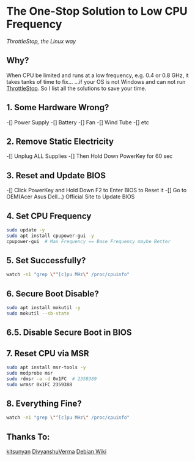 # The One-Stop Solution to Low CPU Frequency
*ThrottleStop, the Linux way*

## Why?
When CPU be limited and runs at a low frequency, e.g. 0.4 or 0.8 GHz, it takes tanks of time to fix... ...if your OS is not Windows and can not run [ThrottleStop](https://www.techpowerup.com/download/techpowerup-throttlestop/).
So I list all the solutions to save your time.

## 1. Some Hardware Wrong?
-[] Power Supply 
-[] Battery
-[] Fan
-[] Wind Tube
-[] etc

## 2. Remove Static Electricity
-[] Unplug ALL Supplies
-[] Then Hold Down PowerKey for 60 sec

## 3. Reset and Update BIOS
-[] Click PowerKey and Hold Down F2 to Enter BIOS to Reset it
-[] Go to OEM(Acer Asus Dell...) Official Site to Update BIOS

## 4. Set CPU Frequency
```bash
sudo update -y
sudo apt install cpupower-gui -y
cpupower-gui  # Max Frequency == Base Frequency maybe Better
```

## 5. Set Successfully?
```bash
watch -n1 "grep \"^[c]pu MHz\" /proc/cpuinfo"
```
## 6. Secure Boot Disable?
```bash
sudo apt install mokutil -y
sudo mokutil --sb-state
```
## 6.5. Disable Secure Boot in BIOS

## 7. Reset CPU via MSR
```bash
sudo apt install msr-tools -y
sudo modprobe msr
sudo rdmsr -a -d 0x1FC  # 2359389
sudo wrmsr 0x1FC 2359388
```

## 8. Everything Fine?
```bash
watch -n1 "grep \"^[c]pu MHz\" /proc/cpuinfo"
```

## Thanks To:
[kitsunyan](https://github.com/kitsunyan/intel-undervolt)
[DivyanshuVerma](https://github.com/DivyanshuVerma/throttlestop-linux)
[Debian Wiki](https://wiki.debian.org/CpuFrequencyScaling)
